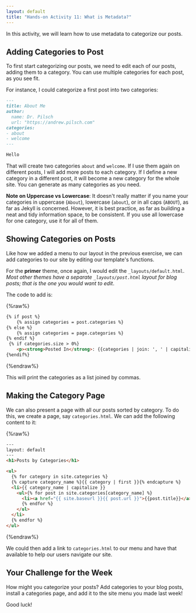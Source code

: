 ```yaml
---
layout: default
title: "Hands-on Activity 11: What is Metadata?"
---
```


In this activity, we will learn how to use metadata to categorize our posts.

## Adding Categories to Post

To first start categorizing our posts, we need to edit each of our posts, adding them to a category. You can use multiple categories for each post, as you see fit.

For instance, I could categorize a first post into two categories:

~~~markdown
---
title: About Me
author:
  name: Dr. Pilsch
  url: "https://andrew.pilsch.com"
categories:
- about
- welcome
---

Hello
~~~

That will create two categories `about` and `welcome`. If I use them again on different posts, I will add more posts to each category. If I define a new category in a different post, it will become a new category for the whole site. You can generate as many categories as you need.

**Note on Uppercase vs Lowercase**: It doesn't really matter if you name your categories in uppercase (`About`), lowercase (`about`), or in all caps (`ABOUT`), as far as Jekyll is concerned. However, it is best practice, as far as building a neat and tidy information space, to be consistent. If you use all lowercase for one category, use it for all of them.

## Showing Categories on Posts

Like how we added a menu to our layout in the previous exercise, we can add categories to our site by editing our template's functions.

For the **primer** theme, once again, I would edit the `_layouts/default.html`. *Most other themes have a separate `_layouts/post.html` layout for blog posts; that is the one you would want to edit*.

The code to add is:

{%raw%}
~~~html
{% if post %}
    {% assign categories = post.categories %}
{% else %}
    {% assign categories = page.categories %}
{% endif %}
 {% if categories.size > 0%}
    <p><strong>Posted In</strong>: {{categories | join: ', ' | capitalize }}</p>
{%endif%}
~~~
{%endraw%}

This will print the categories as a list joined by commas.

## Making the Category Page 

We can also present a page with all our posts sorted by category. To do this, we create a page, say `categories.html`. We can add the following content to it:

{%raw%}
~~~html
---
layout: default
---
<h1>Posts by Categories</h1>

<ul>
  {% for category in site.categories %}
  {% capture category_name %}{{ category | first }}{% endcapture %}
  <li>{{ category_name | capitalize }}
    <ul>{% for post in site.categories[category_name] %}
      <li><a href="{{ site.baseurl }}{{ post.url }}">{{post.title}}</a></li>
      {% endfor %}
    </ul>
  </li>
  {% endfor %}
</ul>
~~~
{%endraw%}

We could then add a link to `categories.html` to our menu and have that available to help our users navigate our site.

## Your Challenge for the Week

How might you categorize your posts? Add categories to your blog posts, install a categories page, and add it to the site menu you made last week!

Good luck!
